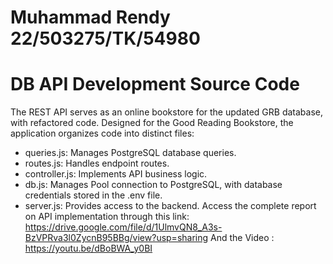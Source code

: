 # Muhammad Rendy 22/503275/TK/54980

# DB API Development Source Code
The REST API serves as an online bookstore for the updated GRB database, with refactored code.
Designed for the Good Reading Bookstore, the application organizes code into distinct files:
- queries.js: Manages PostgreSQL database queries.
- routes.js: Handles endpoint routes.
- controller.js: Implements API business logic.
- db.js: Manages Pool connection to PostgreSQL, with database credentials stored in the .env file.
- server.js: Provides access to the backend.
Access the complete report on API implementation through this link: https://drive.google.com/file/d/1UlmvQN8_A3s-BzVPRva3l0ZycnB95BBg/view?usp=sharing 
And the Video : https://youtu.be/dBoBWA_y0BI
